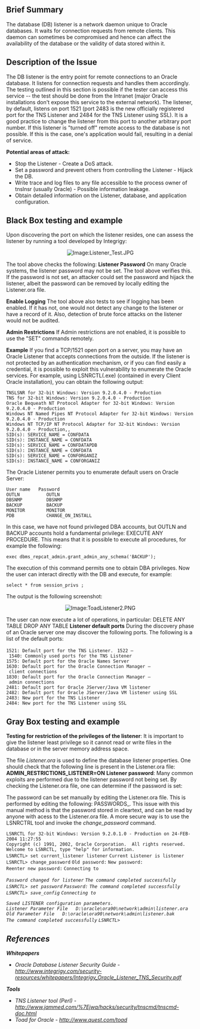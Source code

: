 ## Brief Summary

The database (DB) listener is a network daemon unique to Oracle
databases. It waits for connection requests from remote clients. This
daemon can sometimes be compromised and hence can affect the
availability of the database or the validity of data stored within it.

## Description of the Issue

The DB listener is the entry point for remote connections to an Oracle
database. It listens for connection requests and handles them
accordingly. The testing outlined in this section is possible if the
tester can access this service -- the test should be done from the
Intranet (major Oracle installations don't expose this service to the
external network). The listener, by default, listens on port 1521 (port
2483 is the new officially registered port for the TNS Listener and 2484
for the TNS Listener using SSL). It is a good practice to change the
listener from this port to another arbitrary port number. If this
listener is "turned off" remote access to the database is not possible.
If this is the case, one's application would fail, resulting in a denial
of service.

**Potential areas of attack:**

  - Stop the Listener - Create a DoS attack.
  - Set a password and prevent others from controlling the Listener -
    Hijack the DB.
  - Write trace and log files to any file accessible to the process
    owner of tnslnsr (usually Oracle) - Possible information leakage.
  - Obtain detailed information on the Listener, database, and
    application configuration.

## Black Box testing and example

Upon discovering the port on which the listener resides, one can assess
the listener by running a tool developed by Integrigy:

<center>

![Image:Listener_Test.JPG](Listener_Test.JPG "Image:Listener_Test.JPG")

</center>

The tool above checks the following:
**Listener Password** On many Oracle systems, the listener password may
not be set. The tool above verifies this. If the password is not set, an
attacker could set the password and hijack the listener, albeit the
password can be removed by locally editing the Listener.ora file.

**Enable Logging** The tool above also tests to see if logging has been
enabled. If it has not, one would not detect any change to the listener
or have a record of it. Also, detection of brute force attacks on the
listener would not be audited.

**Admin Restrictions** If Admin restrictions are not enabled, it is
possible to use the "SET" commands remotely.

**Example** If you find a TCP/1521 open port on a server, you may have
an Oracle Listener that accepts connections from the outside. If the
listener is not protected by an authentication mechanism, or if you can
find easily a credential, it is possible to exploit this vulnerability
to enumerate the Oracle services. For example, using LSNRCTL(.exe)
(contained in every Client Oracle installation), you can obtain the
following output:

    TNSLSNR for 32-bit Windows: Version 9.2.0.4.0 - Production
    TNS for 32-bit Windows: Version 9.2.0.4.0 - Production
    Oracle Bequeath NT Protocol Adapter for 32-bit Windows: Version 9.2.0.4.0 - Production
    Windows NT Named Pipes NT Protocol Adapter for 32-bit Windows: Version 9.2.0.4.0 - Production
    Windows NT TCP/IP NT Protocol Adapter for 32-bit Windows: Version 9.2.0.4.0 - Production,,
    SID(s): SERVICE_NAME = CONFDATA
    SID(s): INSTANCE_NAME = CONFDATA
    SID(s): SERVICE_NAME = CONFDATAPDB
    SID(s): INSTANCE_NAME = CONFDATA
    SID(s): SERVICE_NAME = CONFORGANIZ
    SID(s): INSTANCE_NAME = CONFORGANIZ

The Oracle Listener permits you to enumerate default users on Oracle
Server:

    User name   Password
    OUTLN          OUTLN
    DBSNMP         DBSNMP
    BACKUP         BACKUP
    MONITOR        MONITOR
    PDB            CHANGE_ON_INSTALL

In this case, we have not found privileged DBA accounts, but OUTLN and
BACKUP accounts hold a fundamental privilege: EXECUTE ANY PROCEDURE.
This means that it is possible to execute all procedures, for example
the following:

`exec dbms_repcat_admin.grant_admin_any_schema('BACKUP');`

The execution of this command permits one to obtain DBA privileges. Now
the user can interact directly with the DB and execute, for example:

`select * from session_privs ;`

The output is the following screenshot:

<center>

![Image:ToadListener2.PNG](ToadListener2.PNG "Image:ToadListener2.PNG")

</center>

The user can now execute a lot of operations, in particular:
DELETE ANY TABLE
DROP ANY TABLE
**Listener default ports** During the discovery phase of an Oracle
server one may discover the following ports. The following is a list of
the default ports:

`1521: Default port for the TNS Listener. `
`1522 – 1540: Commonly used ports for the TNS Listener`
`1575: Default port for the Oracle Names Server`
`1630: Default port for the Oracle Connection Manager – client connections`
`1830: Default port for the Oracle Connection Manager – admin connections`
`2481: Default port for Oracle JServer/Java VM listener`
`2482: Default port for Oracle JServer/Java VM listener using SSL`
`2483: New port for the TNS Listener`
`2484: New port for the TNS Listener using SSL`

## Gray Box testing and example

**Testing for restriction of the privileges of the listener**: It is
important to give the listener least privilege so it cannot read or
write files in the database or in the server memory address space.

The file *Listener.ora* is used to define the database listener
properties. One should check that the following line is present in the
Listener.ora file: **ADMIN_RESTRICTIONS_LISTENER=ON**
**Listener password**: Many common exploits are performed due to the
listener password not being set. By checking the Listener.ora file, one
can determine if the password is set:

The password can be set manually by editing the Listener.ora file. This
is performed by editing the following: PASSWORDS_<listener name>. This
issue with this manual method is that the password stored in cleartext,
and can be read by anyone with acess to the Listener.ora file. A more
secure way is to use the LSNRCTRL tool and invoke the *change_password*
command.

`LSNRCTL for 32-bit Windows: Version 9.2.0.1.0 - Production on 24-FEB-2004 11:27:55`
`Copyright (c) 1991, 2002, Oracle Corporation.  All rights reserved.`
`Welcome to LSNRCTL, type "help" for information.`
`LSNRCTL> set current_listener listener`
`Current Listener is listener`
`LSNRCTL> change_password`
`Old password:`
`New password:`
`Reenter new password:`
`Connecting to `

<ADDRESS>

`Password changed for listener`
`The command completed successfully`
`LSNRCTL> set password`
`Password:`
`The command completed successfully`
`LSNRCTL> save_config`
`Connecting to `

<ADDRESS>

`Saved LISTENER configuration parameters.`
`Listener Parameter File   D:\oracle\ora90\network\admin\listener.ora`
`Old Parameter File   D:\oracle\ora90\network\admin\listener.bak`
`The command completed successfully`
`LSNRCTL>`

## References

**Whitepapers**

  - Oracle Database Listener Security Guide -
    <http://www.integrigy.com/security-resources/whitepapers/Integrigy_Oracle_Listener_TNS_Security.pdf>

**Tools**

  - TNS Listener tool (Perl) -
    <http://www.jammed.com/%7Ejwa/hacks/security/tnscmd/tnscmd-doc.html>
  - Toad for Oracle - <http://www.quest.com/toad>